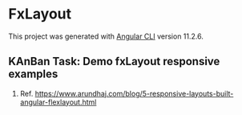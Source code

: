 # FxLayout

This project was generated with [Angular CLI](https://github.com/angular/angular-cli) version 11.2.6.

## KAnBan Task: Demo fxLayout responsive examples

1. Ref. <https://www.arundhaj.com/blog/5-responsive-layouts-built-angular-flexlayout.html>
